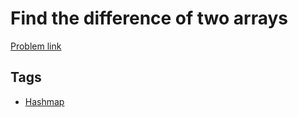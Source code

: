 # Find the difference of two arrays

[Problem link](https://leetcode.com/problems/find-the-difference-of-two-arrays/)

## Tags

* [Hashmap](/README.md#Hashmap)
